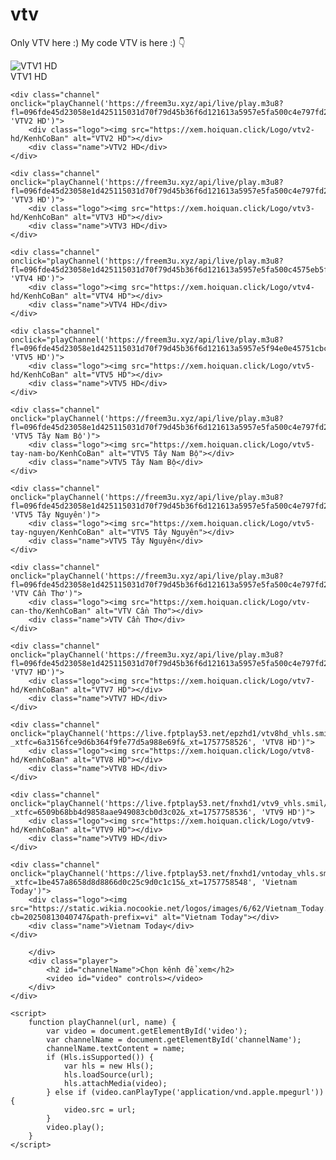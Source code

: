 # vtv
Only VTV here :)
My code VTV is here :) 👇
    <div class="channel" onclick="playChannel('https://freem3u.xyz/api/live/play.m3u8?fl=096fde45d23058e1d425115031d70f79d45b36f6d121613a5957e5fa500c4e797fd2228e59c3d61cc8197666d929d09b056442af8c3df87f7b0fe091329cb60f91', 'VTV1 HD')">
        <div class="logo"><img src="https://xem.hoiquan.click/Logo/vtv1-hd/KenhCoBan" alt="VTV1 HD"></div>
        <div class="name">VTV1 HD</div>
    </div>
    
    <div class="channel" onclick="playChannel('https://freem3u.xyz/api/live/play.m3u8?fl=096fde45d23058e1d425115031d70f79d45b36f6d121613a5957e5fa500c4e797fd2228e59c0e10eff036d24d96aca9ae1af40f1074d2340ac073446407128', 'VTV2 HD')">
        <div class="logo"><img src="https://xem.hoiquan.click/Logo/vtv2-hd/KenhCoBan" alt="VTV2 HD"></div>
        <div class="name">VTV2 HD</div>
    </div>
    
    <div class="channel" onclick="playChannel('https://freem3u.xyz/api/live/play.m3u8?fl=096fde45d23058e1d425115031d70f79d45b36f6d121613a5957e5fa500c4e797fd2228e59c1d61cc8197666d929d09b013ff21d81798aeacf1bb3bfa41669dbec', 'VTV3 HD')">
        <div class="logo"><img src="https://xem.hoiquan.click/Logo/vtv3-hd/KenhCoBan" alt="VTV3 HD"></div>
        <div class="name">VTV3 HD</div>
    </div>
    
    <div class="channel" onclick="playChannel('https://freem3u.xyz/api/live/play.m3u8?fl=096fde45d23058e1d425115031d70f79d45b36f6d121613a5957e5fa500c4575eb5fa0fee3edd0d62d60d66a9e0e8d1c9471b5b0457908ef8401e4bc53458ee5', 'VTV4 HD')">
        <div class="logo"><img src="https://xem.hoiquan.click/Logo/vtv4-hd/KenhCoBan" alt="VTV4 HD"></div>
        <div class="name">VTV4 HD</div>
    </div>
    
    <div class="channel" onclick="playChannel('https://freem3u.xyz/api/live/play.m3u8?fl=096fde45d23058e1d425115031d70f79d45b36f6d121613a5957e5f94e0e45751cbc3e6c318db981ac4bab61cd055d6ed0fc246560e2d2679b7f1ae74e8ea8a0', 'VTV5 HD')">
        <div class="logo"><img src="https://xem.hoiquan.click/Logo/vtv5-hd/KenhCoBan" alt="VTV5 HD"></div>
        <div class="name">VTV5 HD</div>
    </div>
    
    <div class="channel" onclick="playChannel('https://freem3u.xyz/api/live/play.m3u8?fl=096fde45d23058e1d425115031d70f79d45b36f6d121613a5957e5fa500c4e797fd2228e59c7ca16f5306862c6748d8586e730e290c9e13c8a27245ce645dc38f38e', 'VTV5 Tây Nam Bộ')">
        <div class="logo"><img src="https://xem.hoiquan.click/Logo/vtv5-tay-nam-bo/KenhCoBan" alt="VTV5 Tây Nam Bộ"></div>
        <div class="name">VTV5 Tây Nam Bộ</div>
    </div>
    
    <div class="channel" onclick="playChannel('https://freem3u.xyz/api/live/play.m3u8?fl=096fde45d23058e1d425115031d70f79d45b36f6d121613a5957e5fa500c4e797fd2228e59c7ca19ee01797fd362cda9130a40aa93bf218a3769724d28296555f8248eeaf5575320', 'VTV5 Tây Nguyên')">
        <div class="logo"><img src="https://xem.hoiquan.click/Logo/vtv5-tay-nguyen/KenhCoBan" alt="VTV5 Tây Nguyên"></div>
        <div class="name">VTV5 Tây Nguyên</div>
    </div>
    
    <div class="channel" onclick="playChannel('https://freem3u.xyz/api/live/play.m3u8?fl=096fde45d23058e1d425115031d70f79d45b36f6d121613a5957e5fa500c4e797fd2228e5991df16e3077155dc6fcf8587d68a56de92050be12ea951287d6be020363859', 'VTV Cần Thơ')">
        <div class="logo"><img src="https://xem.hoiquan.click/Logo/vtv-can-tho/KenhCoBan" alt="VTV Cần Thơ"></div>
        <div class="name">VTV Cần Thơ</div>
    </div>
    
    <div class="channel" onclick="playChannel('https://freem3u.xyz/api/live/play.m3u8?fl=096fde45d23058e1d425115031d70f79d45b36f6d121613a5957e5fa500c4e797fd2228e59c5d61cc8197666d929d09b495e3a6ee9579aeddb2b3645dbdb115483', 'VTV7 HD')">
        <div class="logo"><img src="https://xem.hoiquan.click/Logo/vtv7-hd/KenhCoBan" alt="VTV7 HD"></div>
        <div class="name">VTV7 HD</div>
    </div>
    
    <div class="channel" onclick="playChannel('https://live.fptplay53.net/epzhd1/vtv8hd_vhls.smil/chunklist.m3u8?_xtfc=6a3156fce9d6b364f9fe77d5a988e69f&_xt=1757758526', 'VTV8 HD')">
        <div class="logo"><img src="https://xem.hoiquan.click/Logo/vtv8-hd/KenhCoBan" alt="VTV8 HD"></div>
        <div class="name">VTV8 HD</div>
    </div>
    
    <div class="channel" onclick="playChannel('https://live.fptplay53.net/fnxhd1/vtv9_vhls.smil/chunklist.m3u8?_xtfc=6509b68bb4d9858aae949083cb0d3c02&_xt=1757758536', 'VTV9 HD')">
        <div class="logo"><img src="https://xem.hoiquan.click/Logo/vtv9-hd/KenhCoBan" alt="VTV9 HD"></div>
        <div class="name">VTV9 HD</div>
    </div>
    
    <div class="channel" onclick="playChannel('https://live.fptplay53.net/fnxhd1/vntoday_vhls.smil/chunklist.m3u8?_xtfc=1be457a8658d8d8866d0c25c9d0c1c15&_xt=1757758548', 'Vietnam Today')">
        <div class="logo"><img src="https://static.wikia.nocookie.net/logos/images/6/62/Vietnam_Today.png/revision/latest?cb=20250813040747&path-prefix=vi" alt="Vietnam Today"></div>
        <div class="name">Vietnam Today</div>
    </div>
    
        </div>
        <div class="player">
            <h2 id="channelName">Chọn kênh để xem</h2>
            <video id="video" controls></video>
        </div>
    </div>

    <script>
        function playChannel(url, name) {
            var video = document.getElementById('video');
            var channelName = document.getElementById('channelName');
            channelName.textContent = name;
            if (Hls.isSupported()) {
                var hls = new Hls();
                hls.loadSource(url);
                hls.attachMedia(video);
            } else if (video.canPlayType('application/vnd.apple.mpegurl')) {
                video.src = url;
            }
            video.play();
        }
    </script>
</body>
</html>
